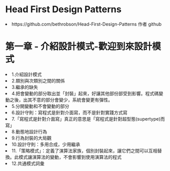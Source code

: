 # Head First Design Patterns
<li>https://github.com/bethrobson/Head-First-Design-Patterns 作者 github</li>

# 第一章 - 介紹設計模式-歡迎到來設計模式
<li>1.介紹設計模式</li>
<li>2.類別與次類別之間的關係</li>
<li>3.繼承的缺失</li>
<li>4.把會變動的部分取出並「封裝」起來，好讓其他部份部受到影響。程式碼變動之後，出其不意的部分會變少，系統會變更有彈性。</li>
<li>5.分開變動和不會變動的部分</li>
<li>6.設計守則：寫程式是針對介面寫，而不是針對實踐方式寫</li>
<li>7.「寫程式是針對介面寫」真正的意思是「寫程式是針對超型態(supertype)而寫」</li>
<li>8.動態地設計行為</li>
<li>9.行為封裝的大局觀</li>
<li>10.設計守則：多用合成，少用繼承</li>
<li>11.「策略模式」：定義了演算法家族，個別封裝起來，讓它們之間可以互相替換。此模式讓演算法的變動，不會影響到使用演算法的程式</li>
<li>12.共通模式詞彙</li>

